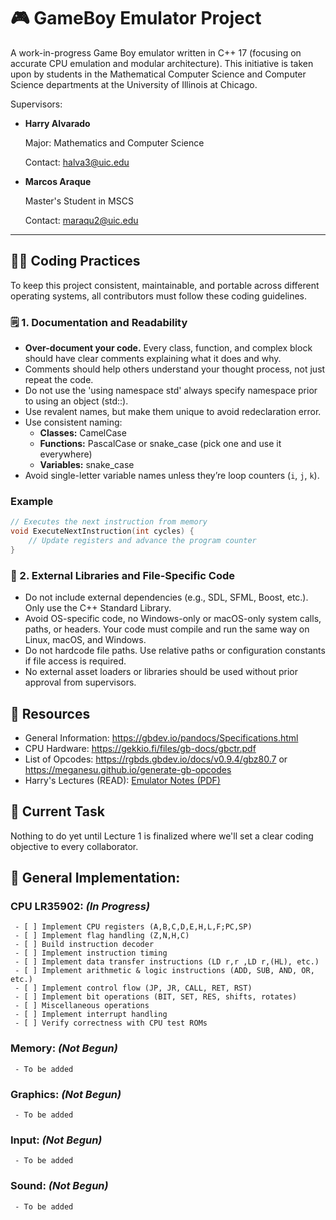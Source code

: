 # 🎮 GameBoy Emulator Project

A work-in-progress Game Boy emulator written in C++ 17 (focusing on accurate CPU emulation and modular architecture). This initiative is taken upon by students in
the Mathematical Computer Science and Computer Science departments at the University of Illinois at Chicago.

Supervisors:
- **Harry Alvarado**

  Major: Mathematics and Computer Science

  Contact: halva3@uic.edu

- **Marcos Araque**

  Master's Student in MSCS
  
  Contact: maraqu2@uic.edu

---

## 🧑‍💻 Coding Practices

To keep this project consistent, maintainable, and portable across different operating systems, all contributors must follow these coding guidelines.
### 🗒️ 1. Documentation and Readability

- **Over-document your code.** Every class, function, and complex block should have clear comments explaining what it does and why.  
- Comments should help others understand your thought process, not just repeat the code.
- Do not use the 'using namespace std' always specify namespace prior to using an object (std::).
- Use revalent names, but make them unique to avoid redeclaration error.
- Use consistent naming:
  - **Classes:** CamelCase  
  - **Functions:** PascalCase or snake_case (pick one and use it everywhere)  
  - **Variables:** snake_case  
- Avoid single-letter variable names unless they’re loop counters (`i`, `j`, `k`).


### Example

```cpp
// Executes the next instruction from memory
void ExecuteNextInstruction(int cycles) {
    // Update registers and advance the program counter
}
```

### 🚫 2. External Libraries and File-Specific Code
- Do not include external dependencies (e.g., SDL, SFML, Boost, etc.). Only use the C++ Standard Library.
- Avoid OS-specific code, no Windows-only or macOS-only system calls, paths, or headers. Your code must compile and run the same way on Linux, macOS, and Windows.
- Do not hardcode file paths. Use relative paths or configuration constants if file access is required.
- No external asset loaders or libraries should be used without prior approval from supervisors.





## 📘 Resources
 - General Information: https://gbdev.io/pandocs/Specifications.html
 - CPU Hardware: https://gekkio.fi/files/gb-docs/gbctr.pdf
 - List of Opcodes: https://rgbds.gbdev.io/docs/v0.9.4/gbz80.7 or https://meganesu.github.io/generate-gb-opcodes
 - Harry's Lectures (READ): [Emulator Notes (PDF)](docs/Emulator_Lecs.pdf)


## 🚧 Current Task
  Nothing to do yet until Lecture 1 is finalized where we'll set a clear coding objective to every collaborator. 

## 🧩 General Implementation:

 ### **CPU LR35902**: _(In Progress)_
     - [ ] Implement CPU registers (A,B,C,D,E,H,L,F;PC,SP)
     - [ ] Implement flag handling (Z,N,H,C)
     - [ ] Build instruction decoder
     - [ ] Implement instruction timing
     - [ ] Implement data transfer instructions (LD r,r ,LD r,(HL), etc.)
     - [ ] Implement arithmetic & logic instructions (ADD, SUB, AND, OR, etc.)
     - [ ] Implement control flow (JP, JR, CALL, RET, RST)
     - [ ] Implement bit operations (BIT, SET, RES, shifts, rotates)
     - [ ] Miscellaneous operations
     - [ ] Implement interrupt handling
     - [ ] Verify correctness with CPU test ROMs
 ### Memory:  _(Not Begun)_
     - To be added
 ### Graphics:  _(Not Begun)_
     - To be added
 ### Input:  _(Not Begun)_
     - To be added
 ### Sound: _(Not Begun)_
     - To be added


    
